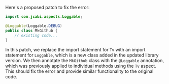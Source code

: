 Here's a proposed patch to fix the error:

```java
import com.jcabi.aspects.Loggable;

@Loggable(Loggable.DEBUG)
public class MkGithub {
    // existing code...
}
```

In this patch, we replace the import statement for `Tv` with an import statement for `Loggable`, which is a new class added in the updated library version. We then annotate the `MkGithub` class with the `@Loggable` annotation, which was previously applied to individual methods using the `Tv` aspect. This should fix the error and provide similar functionality to the original code.